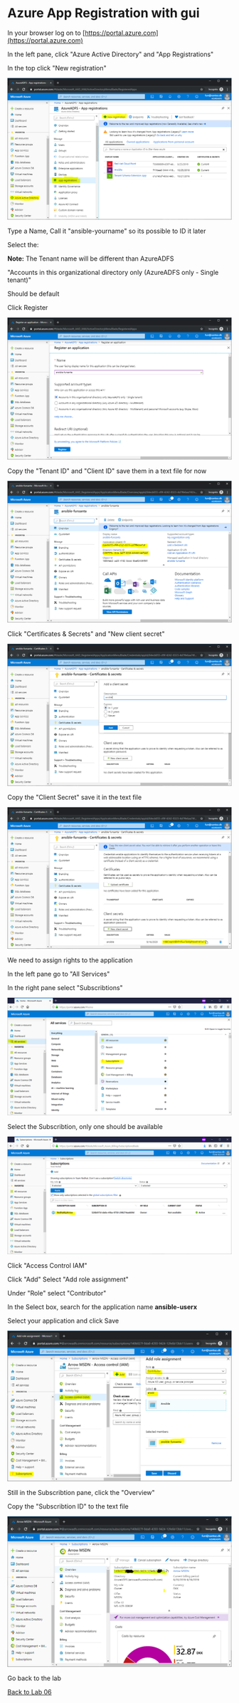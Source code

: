 # Azure App Registration with gui

In your browser log on to [https://portal.azure.com](https://portal.azure.com)

In the left pane, click "Azure Active Directory" and "App Registrations"

In the top click "New registration"

![Alt text](images/002_azure_app_registration.png?raw=true "new azure app")

Type a Name, Call it "ansible-yourname" so its possible to ID it later

Select the:

**Note:** The Tenant name will be different than AzureADFS

"Accounts in this organizational directory only (AzureADFS only - Single tenant)"

Should be default

Click Register

![Alt text](images/003_azure_app_registration_name.png?raw=true "register azure app")

Copy the "Tenant ID" and "Client ID" save them in a text file for now

![Alt text](images/004_azure_app_tenent_id.png?raw=true "get tenant id client id")

Click "Certificates & Secrets" and "New client secret"

![Alt text](images/005_azure_app_client_secret.png?raw=true "new secret")

Copy the "Client Secret" save it in the text file

![Alt text](images/006_azure_app_client_secret_value.png?raw=true "secret value")

We need to assign rights to the application

In the left pane go to "All Services"

In the right pane select "Subscribtions"

![Alt text](images/006_azure_subscribtion.png?raw=true "secret value")

Select the Subscribtion, only one should be available

![Alt text](images/006_azure_select_subscribtion.png?raw=true "secret value")

Click "Access Control IAM"

Click "Add" Select "Add role assignment"

Under "Role" select "Contributor"

In the Select box, search for the application name **ansible-userx**

Select your application and click Save

![Alt text](images/007_azure_assign_rights.png?raw=true "azure role assignment")

Still in the Subscribtion pane, click the "Overview"

Copy the "Subscribtion ID" to the text file

![Alt text](images/008_azure_sub_id.png?raw=true "azure sub id")

Go back to the lab

[Back to Lab 06](lab6.md)
